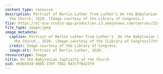 ```yaml
---
content_type: resource
description: Portrait of Martin Luther from Luther's On the Babylonian Captivity of
  the Church, 1520. (Image courtesy of the Library of Congress.)
file: https://ol-ocw-studio-app-production.s3.amazonaws.com/courses/21g-059-european-thought-and-culture-spring-2008/e6db543d0805379f7662947cff6e23f9_21g-059s08.jpg
file_type: image/jpeg
image_metadata:
  caption: Portrait of Martin Luther from Luther's _On the Babylonian Captivity of
    the Church_, 1520. (Image courtesy of the [Library of Congress](http://www.loc.gov/index.html).)
  credit: Image courtesy of the Library of Congress.
  image-alt: Portrait of Martin Luther, 1520.
resourcetype: Image
title: On the Babylonian Captivity of the Church
uid: e6db543d-0805-379f-7662-947cff6e23f9
---
```

